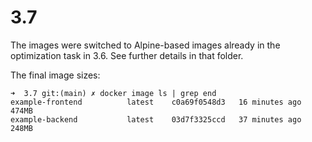 # 3.7

The images were switched to Alpine-based images already in the optimization task in 3.6. See further details in that folder.

The final image sizes:

```text
➜  3.7 git:(main) ✗ docker image ls | grep end
example-frontend          latest    c0a69f0548d3   16 minutes ago   474MB
example-backend           latest    03d7f3325ccd   37 minutes ago   248MB
```
